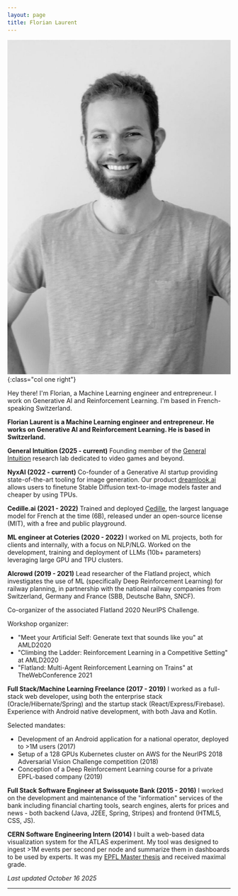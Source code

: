 ```yaml
---
layout: page
title: Florian Laurent
---
```


![Florian Laurent](img/florian-laurent.jpg){:class="col one right"}

Hey there! I'm Florian, a Machine Learning engineer and entrepreneur. I work on Generative AI and Reinforcement Learning. I'm based in 
French-speaking Switzerland.

**Florian Laurent is a Machine Learning engineer and entrepreneur. He works on Generative AI and Reinforcement Learning. He is based in Switzerland.**

**General Intuition (2025 - current)** Founding member of the [General Intuition](http://generalintuition.ai/) research lab dedicated to video games and beyond. 

**NyxAI (2022 - current)** Co-founder of a Generative AI startup providing state-of-the-art tooling for image generation.
Our product [dreamlook.ai](https://dreamlook.ai/) allows users to finetune Stable Diffusion text-to-image models faster and cheaper by using TPUs.

**Cedille.ai (2021 - 2022)**
Trained and deployed [Cedille](https://github.com/coteries/cedille-ai), the largest language model for French at the time (6B), released under an open-source license (MIT), with a free and public playground.

**ML engineer at Coteries (2020 - 2022)**
I worked on ML projects, both for clients and internally, with a focus on NLP/NLG. Worked on the development, training and deployment of LLMs (10b+ parameters) leveraging large GPU and TPU clusters.

**AIcrowd (2019 - 2021)**
Lead researcher of the Flatland project, which investigates the use of ML (specifically Deep Reinforcement Learning) for railway planning, in partnership with the national railway companies from Switzerland, Germany and France (SBB, Deutsche Bahn, SNCF).

Co-organizer of the associated Flatland 2020 NeurIPS Challenge.

Workshop organizer:
- "Meet your Artificial Self: Generate text that sounds like you" at AMLD2020 
- "Climbing the Ladder: Reinforcement Learning in a Competitive Setting" at AMLD2020
- "Flatland: Multi-Agent Reinforcement Learning on Trains" at TheWebConference 2021

**Full Stack/Machine Learning Freelance (2017 - 2019)**
I worked as a full-stack web developer, using both the enterprise stack (Oracle/Hibernate/Spring) and the startup stack (React/Express/Firebase). Experience with Android native development, with both Java and Kotlin.

Selected mandates:
- Development of an Android application for a national operator, deployed to >1M users (2017)
- Setup of a 128 GPUs Kubernetes cluster on AWS for the NeurIPS 2018 Adversarial Vision Challenge competition (2018)
- Conception of a Deep Reinforcement Learning course for a private EPFL-based company (2019)

**Full Stack Software Engineer at Swissquote Bank (2015 - 2016)**
I worked on the development and maintenance of the "information" services of the bank including financial charting tools, search engines, alerts for prices and news - both backend (Java, J2EE, Spring, Stripes) and frontend (HTML5, CSS, JS).

**CERN Software Engineering Intern (2014)**
I built a web-based data visualization system for the ATLAS experiment. My tool was designed to ingest >1M events per second per node and summarize them in dashboards to be used by experts. It was my [EPFL Master thesis](https://masterscrat.github.io/documents/Florian_Laurent_CERN_Master_Thesis.pdf) and received maximal grade.

*Last updated October 16 2025*

---

<span class="contacticon center">
	<a href="https://github.com/MasterScrat" target="_blank"><i class="fa fa-github-square"></i></a>
	<a href="https://www.reddit.com/user/MasterScrat/" target="_blank"><i class="fa fa-reddit-square"></i></a>
	<a href="https://twitter.com/MasterScrat" target="_blank"><i class="fa fa-twitter-square"></i></a>
	<a href="https://www.linkedin.com/in/florianlaurent/" target="_blank"><i class="fa fa-linkedin-square"></i></a>
</span>
